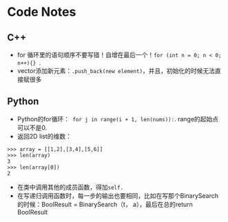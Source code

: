 # Code Notes
## C++
- for 循环里的语句顺序不要写错！自增在最后一个！`for (int n = 0; n < 0; n++){} `.
- vector添加新元素：`.push_back(new element)`，并且，初始化的时候无法直接赋很多

## Python
- Python的for循环：` for j in range(i + 1, len(nums)):`. range的起始点可以不是0.
- 返回2D list的维数：
```
>>> array = [[1,2],[3,4],[5,6]]
>>> len(array)
3
>>> len(array[0])
2
```
- 在类中调用其他的成员函数，得加`self.`
- 在写递归调用函数时，每一步的输出也要相同，比如在写那个BinarySearch的时候：BoolResult = BinarySearch（t， a），最后在总的return BoolResult
